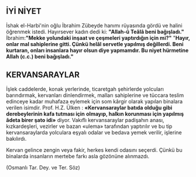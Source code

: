 ## İYİ NİYET

İshak el-Harbi'nin oğlu İbrahim Zübeyde ha­nımı rüyasında gördü ve halini öğrenmek istedi. Hayırsever kadın dedi ki: **"Allah-û Teâlâ beni bağışladı."** İbrahim:**"Mekke yolundaki inşaat ve çeşmeleri yaptırdığın için mi?"** "**Hayır, onlar mal sahiplerine gitti. Çünkü helâl servetle ya­pılmış değillerdi. Beni kurtaran, onları insanla­ra hayır olsun diye yapmamdır. Bu niyet hür­metine Allah (c.c.) beni bağışladı."**

## KERVANSARAYLAR

İşlek caddelerde, konak yerlerinde, ticaretgah şehirlerde yolcuları barındırmak, kervanları dinlendirmek, malları sahiplerine ve tüccara tes­lim edinceye kadar muhafaza eylemek için som kârgir olarak yapılan binalara verilen isimdir. Prof. H.Z. Ülken : **«Kervansaraylar batıda oldu­ğu gibi derebeylerinin kafa tutması için** **olmayıp, halkın korunması için yapılmış âdeta birer şato idi»** diyor. Vakıflı kervansaraylar padişahın anası, kızkardeşleri, vezirler ve bazan «ulema» ta­rafından yaptırılır ve bu tip kervansaraylarda yolculara eşyalı odalar ve bedava yemek verilir, işlerine bakılırdı.

Kervan gelince zengin veya fakir, herkes kendi odasını seçerdi. Çünkü bu binalarda insanların mertebe farkı asla gözönüne alınmazdı.

(Osmanlı Tar. Dey. ve Ter. Söz)
